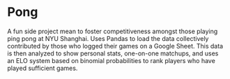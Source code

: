 # Pong
A fun side project mean to foster competitiveness amongst those playing ping pong at NYU Shanghai. Uses Pandas to load the data collectively contributed by those who logged their games on a Google Sheet. This data is then analyzed to show personal stats, one-on-one matchups, and uses an ELO system based on binomial probabilities to rank players who have played sufficient games.
